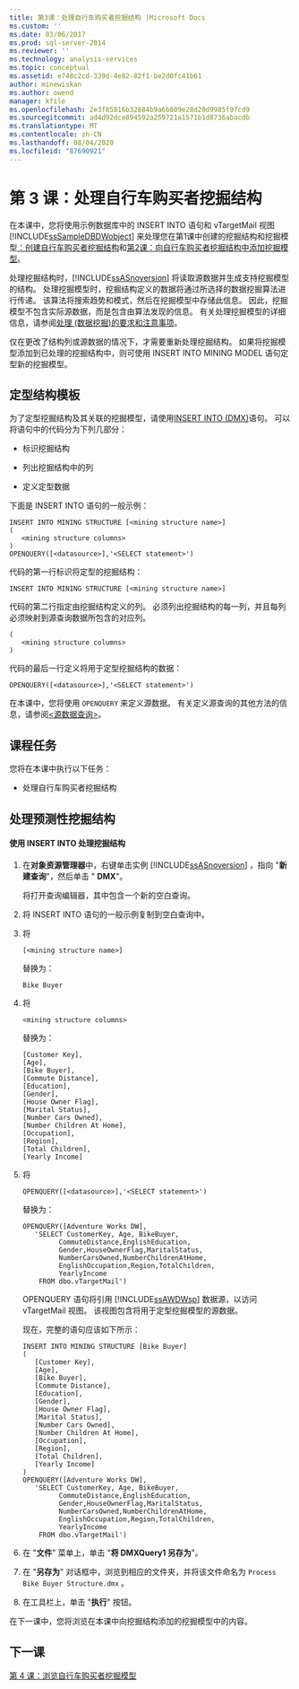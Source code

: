 ```yaml
---
title: 第3课：处理自行车购买者挖掘结构 |Microsoft Docs
ms.custom: ''
ms.date: 03/06/2017
ms.prod: sql-server-2014
ms.reviewer: ''
ms.technology: analysis-services
ms.topic: conceptual
ms.assetid: e748c2cd-339d-4e82-82f1-be2d0fc41b61
author: minewiskan
ms.author: owend
manager: kfile
ms.openlocfilehash: 2e3f85016b32884b9a6b809e28d20d9985f97cd9
ms.sourcegitcommit: ad4d92dce894592a259721a1571b1d8736abacdb
ms.translationtype: MT
ms.contentlocale: zh-CN
ms.lasthandoff: 08/04/2020
ms.locfileid: "87690921"
---
```

# <a name="lesson-3-processing-the-bike-buyer-mining-structure"></a>第 3 课：处理自行车购买者挖掘结构
  在本课中，您将使用示例数据库中的 INSERT INTO 语句和 vTargetMail 视图 [!INCLUDE[ssSampleDBDWobject](../includes/sssampledbdwobject-md.md)] 来处理您在第1课中创建的挖掘结构和挖掘模型[：创建自行车购买者挖掘结构](../../2014/tutorials/lesson-1-creating-the-bike-buyer-mining-structure.md)和[第2课：向自行车购买者挖掘结构中添加挖掘模型](../../2014/tutorials/lesson-2-adding-mining-models-to-the-bike-buyer-mining-structure.md)。  
  
 处理挖掘结构时，[!INCLUDE[ssASnoversion](../includes/ssasnoversion-md.md)] 将读取源数据并生成支持挖掘模型的结构。 处理挖掘模型时，挖掘结构定义的数据将通过所选择的数据挖掘算法进行传递。 该算法将搜索趋势和模式，然后在挖掘模型中存储此信息。 因此，挖掘模型不包含实际源数据，而是包含由算法发现的信息。 有关处理挖掘模型的详细信息，请参阅[处理 &#40;数据挖掘&#41;的要求和注意事项](../../2014/analysis-services/data-mining/processing-requirements-and-considerations-data-mining.md)。  
  
 仅在更改了结构列或源数据的情况下，才需要重新处理挖掘结构。 如果将挖掘模型添加到已处理的挖掘结构中，则可使用 INSERT INTO MINING MODEL 语句定型新的挖掘模型。  
  
## <a name="train-structure-template"></a>定型结构模板  
 为了定型挖掘结构及其关联的挖掘模型，请使用[INSERT INTO &#40;DMX&#41;](/sql/dmx/insert-into-dmx)语句。 可以将语句中的代码分为下列几部分：  
  
-   标识挖掘结构  
  
-   列出挖掘结构中的列  
  
-   定义定型数据  
  
 下面是 INSERT INTO 语句的一般示例：  
  
```  
INSERT INTO MINING STRUCTURE [<mining structure name>]  
(  
   <mining structure columns>  
)  
OPENQUERY([<datasource>],'<SELECT statement>')  
```  
  
 代码的第一行标识将定型的挖掘结构：  
  
```  
INSERT INTO MINING STRUCTURE [<mining structure name>]  
```  
  
 代码的第二行指定由挖掘结构定义的列。 必须列出挖掘结构的每一列，并且每列必须映射到源查询数据所包含的对应列。  
  
```  
(  
   <mining structure columns>  
)  
```  
  
 代码的最后一行定义将用于定型挖掘结构的数据：  
  
```  
OPENQUERY([<datasource>],'<SELECT statement>')  
```  
  
 在本课中，您将使用 `OPENQUERY` 来定义源数据。 有关定义源查询的其他方法的信息，请参阅[&#60;源数据查询&#62;](/sql/dmx/source-data-query)。  
  
## <a name="lesson-tasks"></a>课程任务  
 您将在本课中执行以下任务：  
  
-   处理自行车购买者挖掘结构  
  
## <a name="processing-the-predictive-mining-structure"></a>处理预测性挖掘结构  
  
#### <a name="to-process-the-mining-structure-by-using-insert-into"></a>使用 INSERT INTO 处理挖掘结构  
  
1.  在**对象资源管理器**中，右键单击实例 [!INCLUDE[ssASnoversion](../includes/ssasnoversion-md.md)] ，指向 "**新建查询**"，然后单击 " **DMX**"。  
  
     将打开查询编辑器，其中包含一个新的空白查询。  
  
2.  将 INSERT INTO 语句的一般示例复制到空白查询中。  
  
3.  将  
  
    ```  
    [<mining structure name>]   
    ```  
  
     替换为：  
  
    ```  
    Bike Buyer  
    ```  
  
4.  将  
  
    ```  
    <mining structure columns>  
    ```  
  
     替换为：  
  
    ```  
    [Customer Key],  
    [Age],  
    [Bike Buyer],  
    [Commute Distance],  
    [Education],  
    [Gender],  
    [House Owner Flag],  
    [Marital Status],  
    [Number Cars Owned],  
    [Number Children At Home],  
    [Occupation],  
    [Region],  
    [Total Children],  
    [Yearly Income]  
    ```  
  
5.  将  
  
    ```  
    OPENQUERY([<datasource>],'<SELECT statement>')  
    ```  
  
     替换为：  
  
    ```  
    OPENQUERY([Adventure Works DW],  
       'SELECT CustomerKey, Age, BikeBuyer,  
             CommuteDistance,EnglishEducation,  
             Gender,HouseOwnerFlag,MaritalStatus,  
             NumberCarsOwned,NumberChildrenAtHome,   
             EnglishOccupation,Region,TotalChildren,  
             YearlyIncome   
        FROM dbo.vTargetMail')  
    ```  
  
     OPENQUERY 语句将引用 [!INCLUDE[ssAWDWsp](../includes/ssawdwsp-md.md)] 数据源，以访问 vTargetMail 视图。 该视图包含将用于定型挖掘模型的源数据。  
  
     现在，完整的语句应该如下所示：  
  
    ```  
    INSERT INTO MINING STRUCTURE [Bike Buyer]  
    (  
       [Customer Key],  
       [Age],  
       [Bike Buyer],  
       [Commute Distance],  
       [Education],  
       [Gender],  
       [House Owner Flag],  
       [Marital Status],  
       [Number Cars Owned],  
       [Number Children At Home],  
       [Occupation],  
       [Region],  
       [Total Children],  
       [Yearly Income]     
    )  
    OPENQUERY([Adventure Works DW],  
       'SELECT CustomerKey, Age, BikeBuyer,  
             CommuteDistance,EnglishEducation,  
             Gender,HouseOwnerFlag,MaritalStatus,  
             NumberCarsOwned,NumberChildrenAtHome,   
             EnglishOccupation,Region,TotalChildren,  
             YearlyIncome   
        FROM dbo.vTargetMail')  
    ```  
  
6.  在 "**文件**" 菜单上，单击 "**将 DMXQuery1 另存为**"。  
  
7.  在 "**另存为**" 对话框中，浏览到相应的文件夹，并将该文件命名为 `Process Bike Buyer Structure.dmx` 。  
  
8.  在工具栏上，单击 "**执行**" 按钮。  
  
 在下一课中，您将浏览在本课中向挖掘结构添加的挖掘模型中的内容。  
  
## <a name="next-lesson"></a>下一课  
 [第 4 课：浏览自行车购买者挖掘模型](../../2014/tutorials/lesson-4-browsing-the-bike-buyer-mining-models.md)  
  
  

